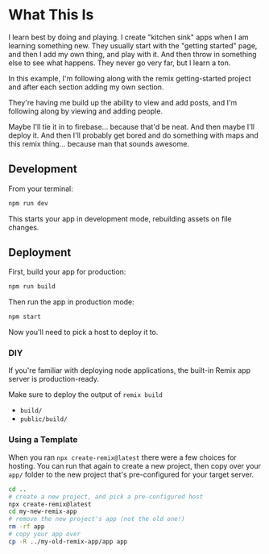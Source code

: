 # What This Is

I learn best by doing and playing. I create "kitchen sink" apps when I am learning something new. They usually start
with the "getting started" page, and then I add my own thing, and play with it. And then throw in something else to see what
happens. They never go very far, but I learn a ton.

In this example, I'm following along with the remix getting-started project and after each section adding my own section.

They're having me build up the ability to view and add posts, and I'm following along by viewing and adding people.

Maybe I'll tie it in to firebase... because that'd be neat. And then maybe I'll deploy it. And then I'll probably get bored
and do something with maps and this remix thing... because man that sounds awesome.

## Development

From your terminal:

```sh
npm run dev
```

This starts your app in development mode, rebuilding assets on file changes.

## Deployment

First, build your app for production:

```sh
npm run build
```

Then run the app in production mode:

```sh
npm start
```

Now you'll need to pick a host to deploy it to.

### DIY

If you're familiar with deploying node applications, the built-in Remix app server is production-ready.

Make sure to deploy the output of `remix build`

- `build/`
- `public/build/`

### Using a Template

When you ran `npx create-remix@latest` there were a few choices for hosting. You can run that again to create a new project, then copy over your `app/` folder to the new project that's pre-configured for your target server.

```sh
cd ..
# create a new project, and pick a pre-configured host
npx create-remix@latest
cd my-new-remix-app
# remove the new project's app (not the old one!)
rm -rf app
# copy your app over
cp -R ../my-old-remix-app/app app
```
